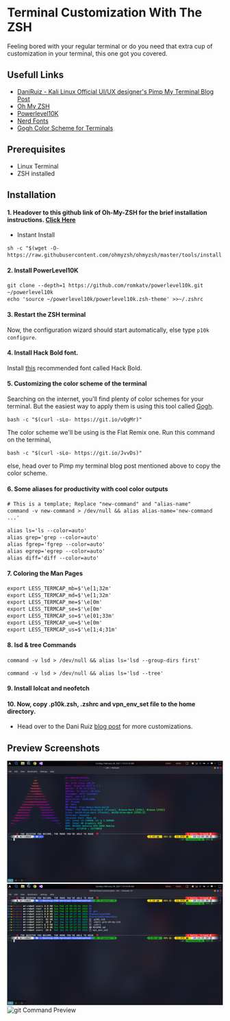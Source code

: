 # Terminal Customization With The ZSH

Feeling bored with your regular terminal or do you need that extra cup of customization in your terminal, this one got you covered.

## Usefull Links

- [DaniRuiz - Kali Linux Official UI/UX designer's Pimp My Terminal Blog Post](https://drasite.com/blog/Pimp%20my%20terminal)
- [Oh My ZSH](https://github.com/ohmyzsh/ohmyzsh)
- [Powerlevel10K](https://github.com/romkatv/powerlevel10k)
- [Nerd Fonts](https://github.com/ryanoasis/nerd-fonts)
- [Gogh Color Scheme for Terminals](https://mayccoll.github.io/Gogh/)

## Prerequisites

- Linux Terminal
- ZSH installed

## Installation

#### 1. Headover to this github link of Oh-My-ZSH for the brief installation instructions. [Click Here](https://github.com/ohmyzsh/ohmyzsh)

- Instant Install

```shell
sh -c "$(wget -O- https://raw.githubusercontent.com/ohmyzsh/ohmyzsh/master/tools/install.sh)"

```

#### 2. Install PowerLevel10K

```shell
git clone --depth=1 https://github.com/romkatv/powerlevel10k.git ~/powerlevel10k
echo 'source ~/powerlevel10k/powerlevel10k.zsh-theme' >>~/.zshrc
```

#### 3. Restart the ZSH terminal

Now, the configuration wizard should start automatically, else type `p10k configure`.

#### 4. Install Hack Bold font.

Install [this](https://github.com/ryanoasis/nerd-fonts/blob/master/patched-fonts/Hack/Bold/complete/Hack%20Bold%20Nerd%20Font%20Complete.ttf) recommended font called Hack Bold.

#### 5. Customizing the color scheme of the terminal

Searching on the internet, you'll find plenty of color schemes for your terminal. But the easiest way to apply them is using this tool called [Gogh](https://mayccoll.github.io/Gogh/).

```shell
bash -c "$(curl -sLo- https://git.io/vQgMr)"
```

The color scheme we'll be using is the Flat Remix one. Run this command on the terminal,

```shell
bash -c "$(curl -sLo- https://git.io/JvvDs)"
```

else, head over to Pimp my terminal blog post mentioned above to copy the color scheme.

#### 6. Some aliases for productivity with cool color outputs

```shell
# This is a template; Replace "new-command" and "alias-name"
command -v new-command > /dev/null && alias alias-name='new-command ...'
```

```shell
alias ls='ls --color=auto'
alias grep='grep --color=auto'
alias fgrep='fgrep --color=auto'
alias egrep='egrep --color=auto'
alias diff='diff --color=auto'
```

#### 7. Coloring the Man Pages

```shell
export LESS_TERMCAP_mb=$'\e[1;32m'
export LESS_TERMCAP_md=$'\e[1;32m'
export LESS_TERMCAP_me=$'\e[0m'
export LESS_TERMCAP_se=$'\e[0m'
export LESS_TERMCAP_so=$'\e[01;33m'
export LESS_TERMCAP_ue=$'\e[0m'
export LESS_TERMCAP_us=$'\e[1;4;31m'
```

#### 8. lsd & tree Commands

```shell
command -v lsd > /dev/null && alias ls='lsd --group-dirs first'
```

```shell
command -v lsd > /dev/null && alias ls='lsd --tree'
```

#### 9. Install lolcat and neofetch

#### 10. Now, copy .p10k.zsh, .zshrc and vpn_env_set file to the home directory.

- Head over to the Dani Ruiz [blog post](https://drasite.com/blog/Pimp%20my%20terminal) for more customizations.

## Preview Screenshots

![Initial Launch](./previewScreenshots/initial.png)
![ls Command Preview](./previewScreenshots/lsPreview.png)
![git Command Preview](./previewScreenshots/gitPreview.png)
